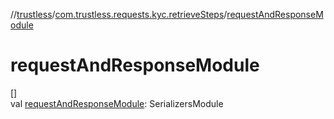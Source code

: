 //[trustless](../../index.md)/[com.trustless.requests.kyc.retrieveSteps](index.md)/[requestAndResponseModule](request-and-response-module.md)

# requestAndResponseModule

[]\
val [requestAndResponseModule](request-and-response-module.md): SerializersModule
